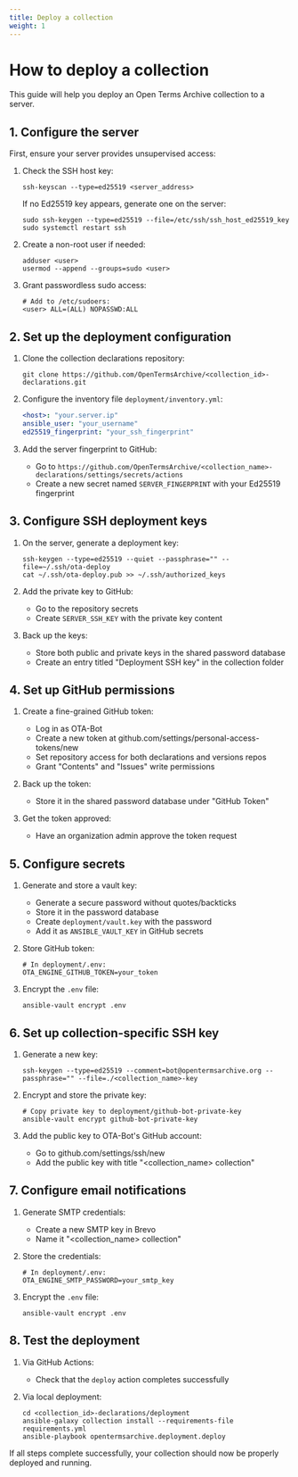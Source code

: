 ```yaml
---
title: Deploy a collection
weight: 1
---
```


# How to deploy a collection

This guide will help you deploy an Open Terms Archive collection to a server.

## 1. Configure the server

First, ensure your server provides unsupervised access:

1. Check the SSH host key:
   ```shell
   ssh-keyscan --type=ed25519 <server_address>
   ```
   If no Ed25519 key appears, generate one on the server:
   ```shell
   sudo ssh-keygen --type=ed25519 --file=/etc/ssh/ssh_host_ed25519_key
   sudo systemctl restart ssh
   ```

2. Create a non-root user if needed:
   ```shell
   adduser <user>
   usermod --append --groups=sudo <user>
   ```

3. Grant passwordless sudo access:
   ```shell
   # Add to /etc/sudoers:
   <user> ALL=(ALL) NOPASSWD:ALL
   ```

## 2. Set up the deployment configuration

1. Clone the collection declarations repository:
   ```shell
   git clone https://github.com/OpenTermsArchive/<collection_id>-declarations.git
   ```

2. Configure the inventory file `deployment/inventory.yml`:
   ```yaml
   <host>: "your.server.ip"
   ansible_user: "your_username"
   ed25519_fingerprint: "your_ssh_fingerprint"
   ```

3. Add the server fingerprint to GitHub:
   - Go to `https://github.com/OpenTermsArchive/<collection_name>-declarations/settings/secrets/actions`
   - Create a new secret named `SERVER_FINGERPRINT` with your Ed25519 fingerprint

## 3. Configure SSH deployment keys

1. On the server, generate a deployment key:
   ```shell
   ssh-keygen --type=ed25519 --quiet --passphrase="" --file=~/.ssh/ota-deploy
   cat ~/.ssh/ota-deploy.pub >> ~/.ssh/authorized_keys
   ```

2. Add the private key to GitHub:
   - Go to the repository secrets
   - Create `SERVER_SSH_KEY` with the private key content

3. Back up the keys:
   - Store both public and private keys in the shared password database
   - Create an entry titled "Deployment SSH key" in the collection folder

## 4. Set up GitHub permissions

1. Create a fine-grained GitHub token:
   - Log in as OTA-Bot
   - Create a new token at github.com/settings/personal-access-tokens/new
   - Set repository access for both declarations and versions repos
   - Grant "Contents" and "Issues" write permissions

2. Back up the token:
   - Store it in the shared password database under "GitHub Token"

3. Get the token approved:
   - Have an organization admin approve the token request

## 5. Configure secrets

1. Generate and store a vault key:
   - Generate a secure password without quotes/backticks
   - Store it in the password database
   - Create `deployment/vault.key` with the password
   - Add it as `ANSIBLE_VAULT_KEY` in GitHub secrets

2. Store GitHub token:
   ```
   # In deployment/.env:
   OTA_ENGINE_GITHUB_TOKEN=your_token
   ```

3. Encrypt the `.env` file:
   ```shell
   ansible-vault encrypt .env
   ```

## 6. Set up collection-specific SSH key

1. Generate a new key:
   ```shell
   ssh-keygen --type=ed25519 --comment=bot@opentermsarchive.org --passphrase="" --file=./<collection_name>-key
   ```

2. Encrypt and store the private key:
   ```shell
   # Copy private key to deployment/github-bot-private-key
   ansible-vault encrypt github-bot-private-key
   ```

3. Add the public key to OTA-Bot's GitHub account:
   - Go to github.com/settings/ssh/new
   - Add the public key with title "<collection_name> collection"

## 7. Configure email notifications

1. Generate SMTP credentials:
   - Create a new SMTP key in Brevo
   - Name it "<collection_name> collection"

2. Store the credentials:
   ```shell
   # In deployment/.env:
   OTA_ENGINE_SMTP_PASSWORD=your_smtp_key
   ```

3. Encrypt the `.env` file:
   ```shell
   ansible-vault encrypt .env
   ```

## 8. Test the deployment

1. Via GitHub Actions:
   - Check that the `deploy` action completes successfully

2. Via local deployment:
   ```shell
   cd <collection_id>-declarations/deployment
   ansible-galaxy collection install --requirements-file requirements.yml
   ansible-playbook opentermsarchive.deployment.deploy
   ```

If all steps complete successfully, your collection should now be properly deployed and running.
